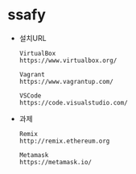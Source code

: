# ssafy

 - 설치URL
 
       VirtualBox
       https://www.virtualbox.org/

       Vagrant
       https://www.vagrantup.com/

       VSCode
       https://code.visualstudio.com/
 
 - 과제
  
       Remix
       http://remix.ethereum.org

       Metamask
       https://metamask.io/
